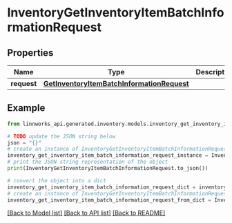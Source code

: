 # InventoryGetInventoryItemBatchInformationRequest


## Properties

Name | Type | Description | Notes
------------ | ------------- | ------------- | -------------
**request** | [**GetInventoryItemBatchInformationRequest**](GetInventoryItemBatchInformationRequest.md) |  | [optional] 

## Example

```python
from linnworks_api.generated.inventory.models.inventory_get_inventory_item_batch_information_request import InventoryGetInventoryItemBatchInformationRequest

# TODO update the JSON string below
json = "{}"
# create an instance of InventoryGetInventoryItemBatchInformationRequest from a JSON string
inventory_get_inventory_item_batch_information_request_instance = InventoryGetInventoryItemBatchInformationRequest.from_json(json)
# print the JSON string representation of the object
print(InventoryGetInventoryItemBatchInformationRequest.to_json())

# convert the object into a dict
inventory_get_inventory_item_batch_information_request_dict = inventory_get_inventory_item_batch_information_request_instance.to_dict()
# create an instance of InventoryGetInventoryItemBatchInformationRequest from a dict
inventory_get_inventory_item_batch_information_request_from_dict = InventoryGetInventoryItemBatchInformationRequest.from_dict(inventory_get_inventory_item_batch_information_request_dict)
```
[[Back to Model list]](../README.md#documentation-for-models) [[Back to API list]](../README.md#documentation-for-api-endpoints) [[Back to README]](../README.md)


